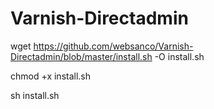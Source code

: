 # Varnish-Directadmin

wget https://github.com/websanco/Varnish-Directadmin/blob/master/install.sh -O install.sh

chmod +x install.sh

sh install.sh
